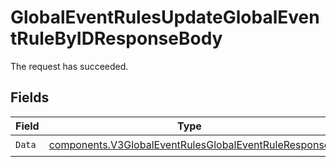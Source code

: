 # GlobalEventRulesUpdateGlobalEventRuleByIDResponseBody

The request has succeeded.


## Fields

| Field                                                                                                                        | Type                                                                                                                         | Required                                                                                                                     | Description                                                                                                                  |
| ---------------------------------------------------------------------------------------------------------------------------- | ---------------------------------------------------------------------------------------------------------------------------- | ---------------------------------------------------------------------------------------------------------------------------- | ---------------------------------------------------------------------------------------------------------------------------- |
| `Data`                                                                                                                       | [components.V3GlobalEventRulesGlobalEventRuleResponse](../../models/components/v3globaleventrulesglobaleventruleresponse.md) | :heavy_check_mark:                                                                                                           | N/A                                                                                                                          |